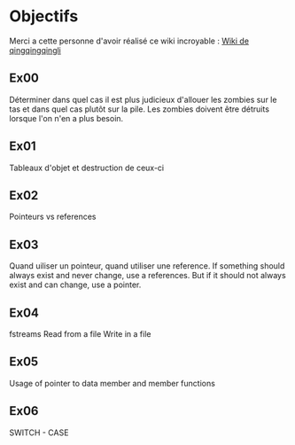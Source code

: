 Objectifs
=========
Merci a cette personne d'avoir réalisé ce wiki incroyable : [Wiki de qingqingqingli](https://github.com/qingqingqingli/CPP/tree/main/module01)

Ex00
----
Déterminer dans quel cas il est plus judicieux d'allouer les zombies sur le tas et dans quel cas plutôt sur la pile.
Les zombies doivent être détruits lorsque l'on n'en a plus besoin.

Ex01
----
Tableaux d'objet et destruction de ceux-ci

Ex02
----
Pointeurs vs references

Ex03
----
Quand uiliser un pointeur, quand utiliser une reference.
If something should always exist and never change, use a references. But if it should not always exist and can change, use a pointer.

Ex04
----
fstreams
Read from a file
Write in a file

Ex05
----
Usage of pointer to data member and member functions

Ex06
----
SWITCH - CASE
